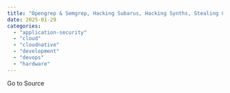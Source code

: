 ```yaml
---
title: "Opengrep & Semgrep, Hacking Subarus, Hacking Synths, Stealing Cookies, and RANsacked - ASW #315"
date: 2025-01-29
categories: 
  - "application-security"
  - "cloud"
  - "cloudnative"
  - "development"
  - "devops"
  - "hardware"
---
```


Go to Source
